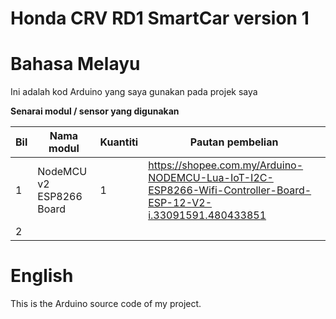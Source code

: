 # Honda CRV RD1 SmartCar version 1

# Bahasa Melayu #
Ini adalah kod Arduino yang saya gunakan pada projek saya

**Senarai modul / sensor yang digunakan**

Bil | Nama modul  | Kuantiti | Pautan pembelian
------------- | ------------- | ------------- | ------------- |
1 | NodeMCU v2 ESP8266 Board | 1 | https://shopee.com.my/Arduino-NODEMCU-Lua-IoT-I2C-ESP8266-Wifi-Controller-Board-ESP-12-V2-i.33091591.480433851
2 | 




# English #
This is the Arduino source code of my project.
